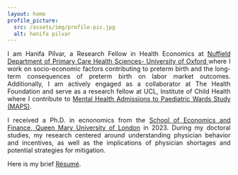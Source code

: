 ```yaml
---
layout: home
profile_picture:
  src: /assets/img/profile-pic.jpg
  alt: hanifa pilvar
---
```


<p align="justify">
I am Hanifa Pilvar, a Research Fellow in Health Economics at <a href="https://www.phc.ox.ac.uk/" target="_blank">Nuffield Department of Primary Care Health Sciences- University of Oxford </a> where I work on socio-economic factors contributing to preterm birth and the long-term consequences of preterm birth on labor market outcomes. Additionally, I am actively engaged as a collaborator at The Health Foundation and serve as a research fellow at UCL, Institute of Child Health where I contribute to <a href="https://www.ucl.ac.uk/child-health/research/population-policy-and-practice-research-and-teaching-department/mental-health-admissions" target="_blank">Mental Health Admissions to Paediatric Wards Study (MAPS)</a>. 
 </p> 

 <p align="justify">
I received a Ph.D. in ecnonomics from the <a href="https://www.qmul.ac.uk/sef/staff/hanifapilvar.html" target="_blank">School of Economics and Finance, Queen Mary University of London</a> in 2023. During my doctoral studies, my research centered around understanding physician behavior and incentives, as well as the implications of physician shortages and potential strategies for mitigation. 

</p>
  Here is my brief <a href="https://www.dropbox.com/scl/fi/gvmop1f8oo5q2o17pl2xd/CV.pdf?rlkey=i2nqr97ct35ib9572rld7e4ss&dl=0" target="_blank">Résumé</a>.



